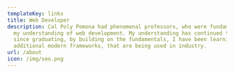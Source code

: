 ```yaml
---
templateKey: links
title: Web Developer
description: Cal Poly Pomona had phenomenal professors, who were fundamental in
  my understanding of web development. My understanding has continued to grow
  since graduating, by building on the fundamentals, I have been learning
  additional modern frameworks, that are being used in industry.
url: /about
icon: /img/seo.png
---
```

